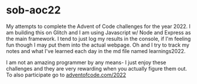 # sob-aoc22
My attempts to complete the Advent of Code challenges for the year 2022. I am building this on Glitch and I am using Javascript w/ Node and Express as the main framework. I tend to just log my results in the console, if I'm feeling fun though I may put them into the actual webpage. Oh and I try to track my notes and what I've learned each day in the md file named learnings2022.

I am not an amazing programmer by any means- I just enjoy these challenges and they are very rewarding when you actually figure them out. To also participate go to [adventofcode.com/2022](https://adventofcode.com/2022)

